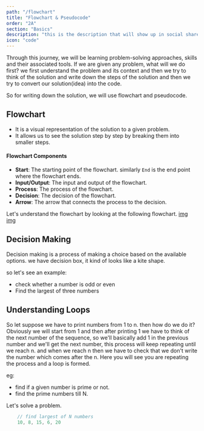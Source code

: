 ```yaml
---
path: "/flowchart"
title: "Flowchart & Pseudocode"
order: "2A"
section: "Basics"
description: "this is the description that will show up in social shares"
icon: "code"
---
```


Through this journey, we will be learning problem-solving approaches, skills and their associated tools. If we are given any problem, what will we do first?
we first understand the problem and its context and then we try to think of the solution and write down the steps of the solution and then we try to convert our solution(idea) into the code.

So for writing down the solution, we will use flowchart and pseudocode.

## **Flowchart**

- It is a visual representation of the solution to a given problem.
- It allows us to see the solution step by step by breaking them into smaller steps.

#### Flowchart Components

- **Start**: The starting point of the flowchart. similarly `End` is the end point where the flowchart ends.
- **Input/Output**: The input and output of the flowchart.
- **Process**: The process of the flowchart.
- **Decision**: The decision of the flowchart.
- **Arrow**: The arrow that connects the process to the decision.

Let's understand the flowchart by looking at the following flowchart.
[img](#flowchart)
[img](#flowchart)

## **Decision Making**

Decision making is a process of making a choice based on the available options.
we have decision box, it kind of looks like a kite shape.

so let's see an example:

- check whether a number is odd or even
- Find the largest of three numbers

## **Understanding Loops**

So let suppose we have to print numbers from 1 to n. then how do we do it?
Obviously we will start from 1 and then after printing 1 we have to think of the next number of the sequence, so we'll basically add 1 in the previous number and we'll get the next number, this process will keep repeating until we reach n. and when we reach n then we have to check that we don't write the number which comes after the n. Here you will see you are repeating the process and a loop is formed.

eg:

- find if a given number is prime or not.
- find the prime numbers till N.

Let's solve a problem.

```java
    // find largest of N numbers
    10, 8, 15, 6, 20
```
